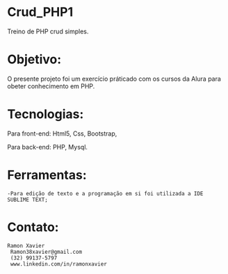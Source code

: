 # Crud_PHP1
Treino de PHP crud simples.

<h1>Objetivo:</h1>
O presente projeto foi um exercício práticado com os cursos da Alura para obeter conhecimento em PHP.

# Tecnologias:

Para front-end: 
	Html5,
	Css,
  Bootstrap,

Para back-end:
	PHP, 
	Mysql.


# Ferramentas:
	-Para edição de texto e a programação em si foi utilizada a IDE SUBLIME TEXT; 
        
# Contato: 
	Ramon Xavier
	 Ramon38xavier@gmail.com
	 (32) 99137-5797
	 www.linkedin.com/in/ramonxavier
